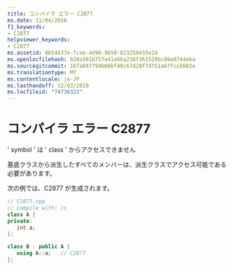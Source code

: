 ```yaml
---
title: コンパイラ エラー C2877
ms.date: 11/04/2016
f1_keywords:
- C2877
helpviewer_keywords:
- C2877
ms.assetid: 0b54837e-fcae-4d90-9658-623250435e24
ms.openlocfilehash: b28a301b757e41e6ba238f361520bc89e0744eba
ms.sourcegitcommit: 16fa847794b60bf40c67d20f74751a67fccb602e
ms.translationtype: MT
ms.contentlocale: ja-JP
ms.lasthandoff: 12/03/2019
ms.locfileid: "74736322"
---
```

# <a name="compiler-error-c2877"></a>コンパイラ エラー C2877

' symbol ' は ' class ' からアクセスできません

基底クラスから派生したすべてのメンバーは、派生クラスでアクセス可能である必要があります。

次の例では、C2877 が生成されます。

```cpp
// C2877.cpp
// compile with: /c
class A {
private:
   int a;
};

class B : public A {
   using A::a;   // C2877
};
```
